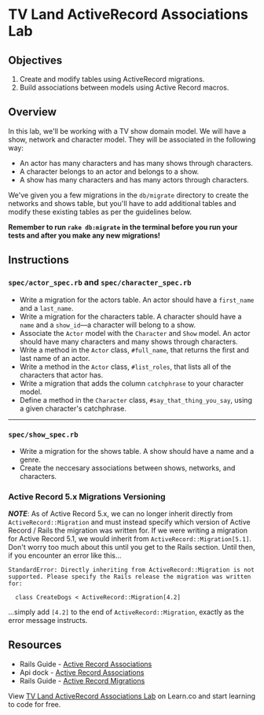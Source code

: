 # TV Land ActiveRecord Associations Lab

## Objectives

1. Create and modify tables using ActiveRecord migrations.
2. Build associations between models using Active Record macros.

## Overview

In this lab, we'll be working with a TV show domain model. We will have a show, network and character model. They will be associated in the following way:

* An actor has many characters and has many shows through characters.
* A character belongs to an actor and belongs to a show.
* A show has many characters and has many actors through characters.

We've given you a few migrations in the `db/migrate` directory to create the networks and shows table, but you'll have to add additional tables and modify these existing tables as per the guidelines below.

**Remember to run `rake db:migrate` in the terminal before you run your tests and after you make any new migrations!**

## Instructions

### `spec/actor_spec.rb` and `spec/character_spec.rb`

* Write a migration for the actors table. An actor should have a `first_name` and a `last_name`.
* Write a migration for the characters table. A character should have a `name` and a `show_id`––a character will belong to a show.
* Associate the `Actor` model with the `Character` and `Show` model. An actor should have many characters and many shows through characters.
* Write a method in the `Actor` class, `#full_name`, that returns the first and last name of an actor.
* Write a method in the `Actor` class, `#list_roles`, that lists all of the characters that actor has.
* Write a migration that adds the column `catchphrase` to your character model.
* Define a method in the `Character` class, `#say_that_thing_you_say`, using a given character's catchphrase.
--------------------------

### `spec/show_spec.rb`

* Write a migration for the shows table. A show should have a name and a genre.
* Create the neccesary associations between shows, networks, and characters.

<!-- 006_add_actor_id_to_characters.rb	 -->
<!-- 007_add_genre_to_show.rb -->
<!-- 009_add_day_and_season_to_show.rb -->

### Active Record 5.x Migrations Versioning

***NOTE***: As of Active Record 5.x, we can no longer inherit directly from `ActiveRecord::Migration` and must instead specify which version of Active Record / Rails the migration was written for. If we were writing a migration for Active Record 5.1, we would inherit from `ActiveRecord::Migration[5.1]`. Don't worry too much about this until you get to the Rails section. Until then, if you encounter an error like this...
```
StandardError: Directly inheriting from ActiveRecord::Migration is not supported. Please specify the Rails release the migration was written for:

  class CreateDogs < ActiveRecord::Migration[4.2]
```
...simply add `[4.2]` to the end of `ActiveRecord::Migration`, exactly as the error message instructs.


## Resources
* Rails Guide - [Active Record Associations](http://guides.rubyonrails.org/association_basics.html)
* Api dock - [Active Record Associations](http://apidock.com/rails/ActiveRecord/Associations)
* Rails Guide - [Active Record Migrations](http://edgeguides.rubyonrails.org/active_record_migrations.html)

<p data-visibility='hidden'>View <a href='https://learn.co/lessons/activerecord-tvland' title='TV Land ActiveRecord Associations Lab'>TV Land ActiveRecord Associations Lab</a> on Learn.co and start learning to code for free.</p>
